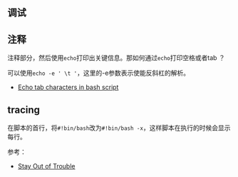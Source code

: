 ## 调试

## 注释

注释部分，然后使用`echo`打印出关键信息。那如何通过`echo`打印空格或者tab ？

可以使用`echo -e ' \t '`，这里的-e参数表示使能反斜杠的解析。

- [Echo tab characters in bash script](https://stackoverflow.com/questions/525872/echo-tab-characters-in-bash-script)


## tracing

在脚本的首行，将`#!bin/bash`改为`#!bin/bash -x`，这样脚本在执行的时候会显示每行。


参考：

- [Stay Out of Trouble](https://linuxcommand.org/lc3_wss0090.php)

